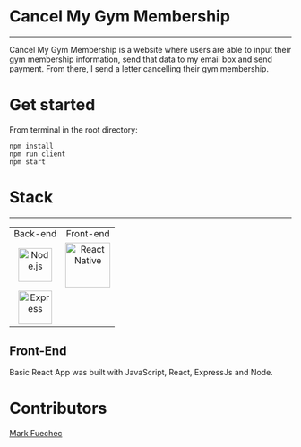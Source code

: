 # Cancel My Gym Membership
--- 
Cancel My Gym Membership is a website where users are able to input their gym membership information, send that data to my email box and send payment. From there, I send a letter cancelling their gym membership.

# Get started

From terminal in the root directory:
```
npm install
npm run client
npm start
```
# Stack
---
<table>
  <tr>
  </tr>
  <tr>
    <td align="center">Back-end</td>
    <td align="center">Front-end</td>
  </tr>
  <tr>
    <td align="center"><img src="https://seeklogo.com/images/N/nodejs-logo-FBE122E377-seeklogo.com.png" alt="Node.js" title="Node.js" width="60px"/></td>
    <td align="center"><img src="https://upload.wikimedia.org/wikipedia/commons/thumb/a/a7/React-icon.svg/1280px-React-icon.svg.png" alt="React Native" title="React Native" width="80px"/></td>
  </tr>
  <tr>
    <td align="center"><img src="https://buttercms.com/static/images/tech_banners/ExpressJS.png" alt="Express" title="Express" width="60px"/></td>
  </tr>
</table>

## Front-End
Basic React App was built with JavaScript, React, ExpressJs and Node.

# Contributors

[Mark Fuechec](https://github.com/mfuechec)
